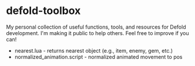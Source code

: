 # defold-toolbox
My personal collection of useful functions, tools, and resources for Defold development. I'm making it public to help others. Feel free to improve if you can!

- nearest.lua - returns nearest object (e.g., item, enemy, gem, etc.)
- normalized_animation.script - normalized animated movement to pos
